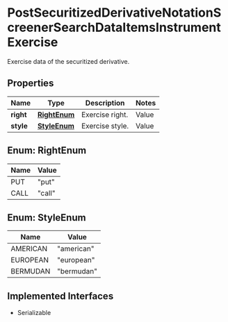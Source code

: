 

# PostSecuritizedDerivativeNotationScreenerSearchDataItemsInstrumentExercise

Exercise data of the securitized derivative.

## Properties

Name | Type | Description | Notes
------------ | ------------- | ------------- | -------------
**right** | [**RightEnum**](#RightEnum) | Exercise right. | Value | Description | | --- | --- | | put | A put option gives buyer the right, but not the obligation, to sell an asset at a specified price within a specific time period. Put is synonymous to short or bear and is used in a broader sense for products that make profits from falling underlying levels. | | call | A call option gives buyer the right, but not the obligation, to buy an asset at a specified price within a specific time period. Call is synonymous to long or bull and is used in a broader sense for products that make profits from rising underlying levels. |   |  [optional]
**style** | [**StyleEnum**](#StyleEnum) | Exercise style. | Value | Description | | --- | --- | | american | An American-style securitized derivative can be exercised anytime during its life. | | european | An European-style securitized derivative can be exercised at maturity only. | | bermudan | A Bermudan-style securitized derivative can be exercised only on predetermined dates . |   |  [optional]



## Enum: RightEnum

Name | Value
---- | -----
PUT | &quot;put&quot;
CALL | &quot;call&quot;



## Enum: StyleEnum

Name | Value
---- | -----
AMERICAN | &quot;american&quot;
EUROPEAN | &quot;european&quot;
BERMUDAN | &quot;bermudan&quot;


## Implemented Interfaces

* Serializable


